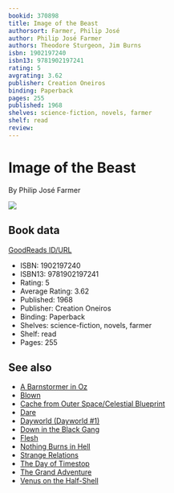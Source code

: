 ```yaml
---
bookid: 370898
title: Image of the Beast
authorsort: Farmer, Philip José
author: Philip José Farmer
authors: Theodore Sturgeon, Jim Burns
isbn: 1902197240
isbn13: 9781902197241
rating: 5
avgrating: 3.62
publisher: Creation Oneiros
binding: Paperback
pages: 255
published: 1968
shelves: science-fiction, novels, farmer
shelf: read
review: 
---
```


# Image of the Beast

By Philip José Farmer

![](https://i.gr-assets.com/images/S/compressed.photo.goodreads.com/books/1388362088l/370898.jpg)

## Book data

[GoodReads ID/URL](https://www.goodreads.com/book/show/370898)

- ISBN: 1902197240
- ISBN13: 9781902197241
- Rating: 5
- Average Rating: 3.62
- Published: 1968
- Publisher: Creation Oneiros
- Binding: Paperback
- Shelves: science-fiction, novels, farmer
- Shelf: read
- Pages: 255


## See also

- [A Barnstormer in Oz](A_Barnstormer_in_Oz.md)
- [Blown](Blown.md)
- [Cache from Outer Space/Celestial Blueprint](Cache_from_Outer_Space-Celestial_Blueprint.md)
- [Dare](Dare.md)
- [Dayworld (Dayworld #1)](Dayworld_Dayworld_1.md)
- [Down in the Black Gang](Down_in_the_Black_Gang.md)
- [Flesh](Flesh.md)
- [Nothing Burns in Hell](Nothing_Burns_in_Hell.md)
- [Strange Relations](Strange_Relations.md)
- [The Day of Timestop](The_Day_of_Timestop.md)
- [The Grand Adventure](The_Grand_Adventure.md)
- [Venus on the Half-Shell](Venus_on_the_Half-Shell.md)
